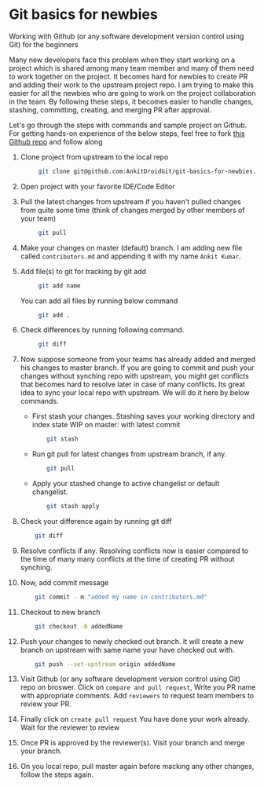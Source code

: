 # Git basics for newbies

Working with Github (or any software development version control using Git) for the beginners

Many new developers face this problem when they start working on a project which is shared among many team member and many of them need to work together on the project.
It becomes hard for newbies to create PR and adding their work to the upstream project repo.
I am trying to make this easier for all the newbies who are going to work on the project collaboration in the team.
By following these steps, it becomes easier to handle changes, stashing, committing, creating, and merging PR after approval.

Let's go through the steps with commands and sample project on Github.
For getting hands-on experience of the below steps, feel free to fork [this Github repo](https://github.com/AnkitDroidGit/git-basics-for-newbies) and follow along

1. Clone project from upstream to the local repo

   ```bash
        git clone git@github.com:AnkitDroidGit/git-basics-for-newbies.git
   ```

2. Open project with your favorite IDE/Code Editor
3. Pull the latest changes from upstream if you haven't pulled changes from quite some time (think of changes merged by other members of your team)

   ```bash
        git pull
   ```

4. Make your changes on master (default) branch. I am adding new file called `contributors.md` and appending it with my name `Ankit Kumar`.
5. Add file(s) to git for tracking by git add

   ```bash
        git add name
   ```

   You can add all files by running below command

   ```bash
        git add .
   ```

6. Check differences by running following command.

   ```bash
        git diff
   ```

7. Now suppose someone from your teams has already added and merged his changes to master branch. If you are going to commit and push your changes without synching repo with upstream, you might get conflicts that becomes hard to resolve later in case of many conflicts.
   Its great idea to sync your local repo with upstream.
   We will do it here by below commands.

   - First stash your changes. Stashing saves your working directory and index state WIP on master: with latest commit

     ```bash
         git stash
     ```

   - Run git pull for latest changes from upstream branch, if any.

     ```bash
         git pull
     ```

   - Apply your stashed change to active changelist or default changelist.

     ```bash
         git stash apply
     ```

8. Check your difference again by running git diff

   ```bash
       git diff
   ```

9. Resolve conflicts if any. Resolving conflicts now is easier compared to the time of many many conflicts at the time of creating PR without synching.
10. Now, add commit message

    ```bash
        git commit - m "added my name in contributors.md"
    ```

11. Checkout to new branch

    ```bash
        git checkout -b addedName
    ```

12. Push your changes to newly checked out branch. It will create a new branch on upstream with same name your have checked out with.

    ```bash
        git push --set-upstream origin addedName
    ```

13. Visit Github (or any software development version control using Git) repo on broswer.
    Click on `compare and pull request`,
    Write you PR name with appropriate comments.
    Add `reviewers` to request team members to review your PR.

14. Finally click on `create pull request`
    You have done your work already.
    Wait for the reviewer to review

15. Once PR is approved by the reviewer(s).
    Visit your branch and merge your branch.

16. On you local repo, pull master again before macking any other changes, follow the steps again.

